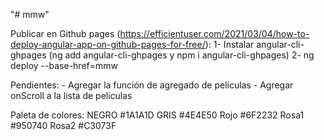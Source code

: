 "# mmw" 

Publicar en Github pages (https://efficientuser.com/2021/03/04/how-to-deploy-angular-app-on-github-pages-for-free/):
    1- Instalar angular-cli-ghpages (ng add angular-cli-ghpages y npm i angular-cli-ghpages)
    2- ng deploy --base-href=mmw

Pendientes:
    - Agregar la función de agregado de películas
    - Agregar onScroll a la lista de peliculas

Paleta de colores: 
NEGRO #1A1A1D
GRIS  #4E4E50
Rojo  #6F2232
Rosa1 #950740
Rosa2 #C3073F